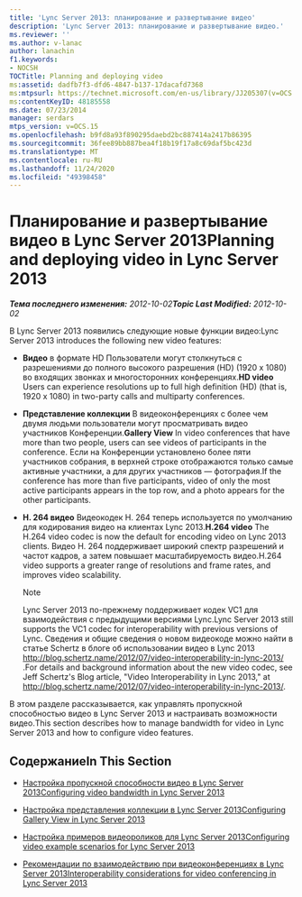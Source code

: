 ```yaml
---
title: 'Lync Server 2013: планирование и развертывание видео'
description: 'Lync Server 2013: планирование и развертывание видео.'
ms.reviewer: ''
ms.author: v-lanac
author: lanachin
f1.keywords:
- NOCSH
TOCTitle: Planning and deploying video
ms:assetid: dadfb7f3-dfd6-4847-b137-17dacafd7368
ms:mtpsurl: https://technet.microsoft.com/en-us/library/JJ205307(v=OCS.15)
ms:contentKeyID: 48185558
ms.date: 07/23/2014
manager: serdars
mtps_version: v=OCS.15
ms.openlocfilehash: b9fd8a93f890295daebd2bc887414a2417b86395
ms.sourcegitcommit: 36fee89bb887bea4f18b19f17a8c69daf5bc423d
ms.translationtype: MT
ms.contentlocale: ru-RU
ms.lasthandoff: 11/24/2020
ms.locfileid: "49398458"
---
```

# <a name="planning-and-deploying-video-in-lync-server-2013"></a><span data-ttu-id="06ffd-103">Планирование и развертывание видео в Lync Server 2013</span><span class="sxs-lookup"><span data-stu-id="06ffd-103">Planning and deploying video in Lync Server 2013</span></span>

<div data-xmlns="http://www.w3.org/1999/xhtml">

<div class="topic" data-xmlns="http://www.w3.org/1999/xhtml" data-msxsl="urn:schemas-microsoft-com:xslt" data-cs="https://msdn.microsoft.com/">

<div data-asp="https://msdn2.microsoft.com/asp">



</div>

<div id="mainSection">

<div id="mainBody"><span data-ttu-id="06ffd-104">

<span> </span></span><span class="sxs-lookup"><span data-stu-id="06ffd-104">

<span> </span></span></span>

<span data-ttu-id="06ffd-105">_**Тема последнего изменения:** 2012-10-02_</span><span class="sxs-lookup"><span data-stu-id="06ffd-105">_**Topic Last Modified:** 2012-10-02_</span></span>

<span data-ttu-id="06ffd-106">В Lync Server 2013 появились следующие новые функции видео:</span><span class="sxs-lookup"><span data-stu-id="06ffd-106">Lync Server 2013 introduces the following new video features:</span></span>

  - <span data-ttu-id="06ffd-107">**Видео**   в формате HD   Пользователи могут столкнуться с разрешениями до полного высокого разрешения (HD) (1920 x 1080) во входящих звонках и многосторонних конференциях.</span><span class="sxs-lookup"><span data-stu-id="06ffd-107">**HD video**   Users can experience resolutions up to full high definition (HD) (that is, 1920 x 1080) in two-party calls and multiparty conferences.</span></span>

  - <span data-ttu-id="06ffd-108">**Представление коллекции**   В видеоконференциях с более чем двумя людьми пользователи могут просматривать видео участников Конференции.</span><span class="sxs-lookup"><span data-stu-id="06ffd-108">**Gallery View**   In video conferences that have more than two people, users can see videos of participants in the conference.</span></span> <span data-ttu-id="06ffd-109">Если на Конференции установлено более пяти участников собрания, в верхней строке отображаются только самые активные участники, а для других участников — фотография.</span><span class="sxs-lookup"><span data-stu-id="06ffd-109">If the conference has more than five participants, video of only the most active participants appears in the top row, and a photo appears for the other participants.</span></span>

  - <span data-ttu-id="06ffd-110">**H. 264 видео**   Видеокодек H. 264 теперь используется по умолчанию для кодирования видео на клиентах Lync 2013.</span><span class="sxs-lookup"><span data-stu-id="06ffd-110">**H.264 video**   The H.264 video codec is now the default for encoding video on Lync 2013 clients.</span></span> <span data-ttu-id="06ffd-111">Видео H. 264 поддерживает широкий спектр разрешений и частот кадров, а затем повышает масштабируемость видео.</span><span class="sxs-lookup"><span data-stu-id="06ffd-111">H.264 video supports a greater range of resolutions and frame rates, and improves video scalability.</span></span>
    
    <div>
    

    > [!NOTE]  
    > <span data-ttu-id="06ffd-112">Lync Server 2013 по-прежнему поддерживает кодек VC1 для взаимодействия с предыдущими версиями Lync.</span><span class="sxs-lookup"><span data-stu-id="06ffd-112">Lync Server 2013 still supports the VC1 codec for interoperability with previous versions of Lync.</span></span> <span data-ttu-id="06ffd-113">Сведения и общие сведения о новом видеокоде можно найти в статье Schertz в блоге об использовании видео в Lync 2013 <A class=uri href="http://blog.schertz.name/2012/07/video-interoperability-in-lync-2013/">http://blog.schertz.name/2012/07/video-interoperability-in-lync-2013/</A> .</span><span class="sxs-lookup"><span data-stu-id="06ffd-113">For details and background information about the new video codec, see Jeff Schertz's Blog article, "Video Interoperability in Lync 2013," at <A class=uri href="http://blog.schertz.name/2012/07/video-interoperability-in-lync-2013/">http://blog.schertz.name/2012/07/video-interoperability-in-lync-2013/</A>.</span></span>

    
    </div>

<span data-ttu-id="06ffd-114">В этом разделе рассказывается, как управлять пропускной способностью видео в Lync Server 2013 и настраивать возможности видео.</span><span class="sxs-lookup"><span data-stu-id="06ffd-114">This section describes how to manage bandwidth for video in Lync Server 2013 and how to configure video features.</span></span>

<div>

## <a name="in-this-section"></a><span data-ttu-id="06ffd-115">Содержание</span><span class="sxs-lookup"><span data-stu-id="06ffd-115">In This Section</span></span>

  - [<span data-ttu-id="06ffd-116">Настройка пропускной способности видео в Lync Server 2013</span><span class="sxs-lookup"><span data-stu-id="06ffd-116">Configuring video bandwidth in Lync Server 2013</span></span>](lync-server-2013-configuring-video-bandwidth.md)

  - [<span data-ttu-id="06ffd-117">Настройка представления коллекции в Lync Server 2013</span><span class="sxs-lookup"><span data-stu-id="06ffd-117">Configuring Gallery View in Lync Server 2013</span></span>](lync-server-2013-configuring-gallery-view.md)

  - [<span data-ttu-id="06ffd-118">Настройка примеров видеороликов для Lync Server 2013</span><span class="sxs-lookup"><span data-stu-id="06ffd-118">Configuring video example scenarios for Lync Server 2013</span></span>](lync-server-2013-configuring-video-example-scenarios.md)

  - [<span data-ttu-id="06ffd-119">Рекомендации по взаимодействию при видеоконференциях в Lync Server 2013</span><span class="sxs-lookup"><span data-stu-id="06ffd-119">Interoperability considerations for video conferencing in Lync Server 2013</span></span>](lync-server-2013-interoperability-considerations-for-video-conferencing.md)

<span data-ttu-id="06ffd-120"></div>

</div>

<span> </span>

</div>

</div>

</span><span class="sxs-lookup"><span data-stu-id="06ffd-120"></div>

</div>

<span> </span>

</div>

</div>

</span></span></div>

